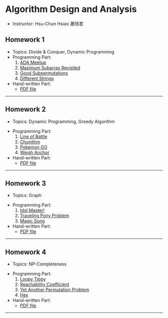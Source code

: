 # Algorithm Design and Analysis

+ Instructor: Hsu-Chun Hsiao 蕭旭君

## Homework 1

* Topics: Divide & Conquer, Dynamic Programming
* Programming Part:
    1. [ADA Meetup](./hw1/ada-meetup.md)
    2. [Maximum Subarray Revisited](./hw1/maximum-subarray-revisited.md)
    3. [Good Subpermutations](./hw1/good-subpermutations.md)
    4. [Different Strings](./hw1/different-strings.md)
* Hand-written Part:
    * [PDF file](https://github.com/kaienlin/CS-note/blob/master/src/courses/ada-fall-2019/hw1/hand-written.pdf)

---

## Homework 2

+ Topics: Dynamic Programming, Greedy Algorithm
* Programming Part:
    1. [Line of Battle](./hw2/line-of-battle.md)
    2. [Chunithm](./hw2/chunithm.md)
    3. [Pokemon GO](./hw2/pokemon-go.md)
    4. [Weigh Anchor](./hw2/weigh-anchor.md)
* Hand-written Part:
    * [PDF file](https://github.com/kaienlin/CS-note/blob/master/src/courses/ada-fall-2019/hw2/hand-written.pdf)

---

## Homework 3

+ Topics: Graph
* Programming Part:
    1. [Idol Master!](./hw3/idol-master.md)
    2. [Traveling Pony Problem](./hw3/traveling-pony-problem.md)
    3. [Magic Song](./hw3/magic-song.md)
* Hand-written Part:
    * [PDF file](https://github.com/kaienlin/CS-note/blob/master/src/courses/ada-fall-2019/hw3/hand-written.pdf)

---

## Homework 4

+ Topics: NP-Completeness
* Programming Part:
    1. [Loopy Tippy](./hw4/loopy-tippy.md)
    2. [Reachability Coefficient](./hw4/reachability-coefficient.md)
    3. [Yet Another Permutation Problem](./hw4/yet-another-permutation-problem.md)
    4. [Hex](./hw4/hex.md)
* Hand-written Part:
    * [PDF file](https://github.com/kaienlin/CS-note/blob/master/src/courses/ada-fall-2019/hw4/hand-written.pdf)
---